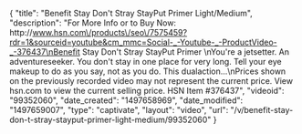 {
    "title": "Benefit Stay Don't Stray StayPut Primer  Light\/Medium",
    "description": "For More Info or to Buy Now: http:\/\/www.hsn.com\/products\/seo\/7575459?rdr=1&sourceid=youtube&cm_mmc=Social-_-Youtube-_-ProductVideo-_-376437\nBenefit Stay Don't Stray StayPut Primer \nYou're a jetsetter. An adventureseeker. You don't stay in one place for very long. Tell your eye makeup to do as you say, not as you do. This dualaction...\nPrices shown on the previously recorded video may not represent the current price.  View hsn.com to view the current selling price. HSN Item #376437",
    "videoid": "99352060",
    "date_created": "1497658969",
    "date_modified": "1497659007",
    "type": "captivate",
    "layout": "video",
    "url": "\/v\/benefit-stay-don-t-stray-stayput-primer-light-medium\/99352060"
}